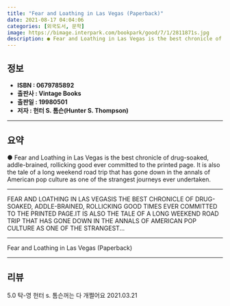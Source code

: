 ```yaml
---
title: "Fear and Loathing in Las Vegas (Paperback)"
date: 2021-08-17 04:04:06
categories: [외국도서, 문학]
image: https://bimage.interpark.com/bookpark/good/7/1/2811871s.jpg
description: ● Fear and Loathing in Las Vegas is the best chronicle of drug-soaked, addle-brained, rollicking good ever committed to the printed page. It is also the tale o
---
```


## **정보**

- **ISBN : 0679785892**
- **출판사 : Vintage Books**
- **출판일 : 19980501**
- **저자 : 헌터 S. 톰슨(Hunter S. Thompson)**

------



## **요약**

●  Fear and Loathing in Las Vegas is the best chronicle of drug-soaked, addle-brained, rollicking good ever committed to the printed page. It is also the tale of a long weekend road trip that has gone down in the annals of American pop culture as one of the strangest journeys ever undertaken.

------

FEAR AND LOATHING IN LAS VEGASIS THE BEST CHRONICLE OF DRUG-SOAKED, ADDLE-BRAINED, ROLLICKING GOOD TIMES EVER COMMITTED TO THE PRINTED PAGE.IT IS ALSO THE TALE OF A LONG WEEKEND ROAD TRIP THAT HAS GONE DOWN IN THE ANNALS OF AMERICAN POP CULTURE AS ONE OF THE STRANGEST... 

------


Fear and Loathing in Las Vegas (Paperback) 

------


## **리뷰** 

5.0 탁-영 헌터 s. 톰슨꺼는 다 개쩔어요  2021.03.21 <br/>